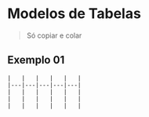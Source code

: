 # Modelos de Tabelas 
> Só copiar e colar

## Exemplo 01

```
|   |   |   |   |   |
|---|---|---|---|---|
|   |   |   |   |   |
|   |   |   |   |   |
|   |   |   |   |   |
```

